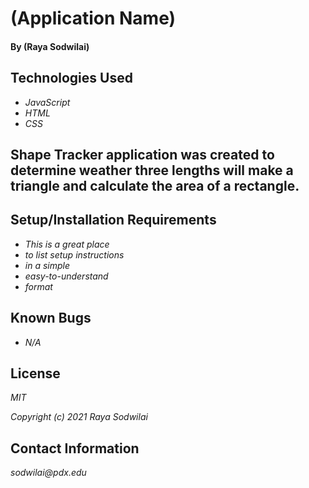 # (Application Name)

#### By (Raya Sodwilai)

## Technologies Used

* _JavaScript_
* _HTML_
* _CSS_

## Shape Tracker application was created to determine weather three lengths will make a triangle and calculate the area of a rectangle.

## Setup/Installation Requirements

* _This is a great place_
* _to list setup instructions_
* _in a simple_
* _easy-to-understand_
* _format_

## Known Bugs

* _N/A_

## License
_MIT_

_Copyright (c) 2021 Raya Sodwilai_


## Contact Information
_sodwilai@pdx.edu_

